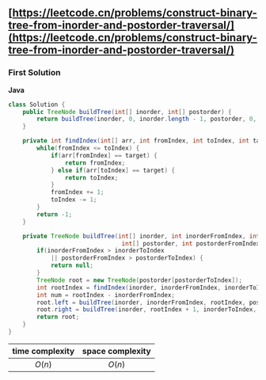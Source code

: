 ## [https://leetcode.cn/problems/construct-binary-tree-from-inorder-and-postorder-traversal/](https://leetcode.cn/problems/construct-binary-tree-from-inorder-and-postorder-traversal/)

### First Solution

**Java**
```java
class Solution {
    public TreeNode buildTree(int[] inorder, int[] postorder) {
        return buildTree(inorder, 0, inorder.length - 1, postorder, 0, postorder.length - 1); 
    }

    private int findIndex(int[] arr, int fromIndex, int toIndex, int target) {
        while(fromIndex <= toIndex) {
            if(arr[fromIndex] == target) {
                return fromIndex;
            } else if(arr[toIndex] == target) {
                return toIndex;
            }
            fromIndex += 1;
            toIndex -= 1;
        }
        return -1;
    }

    private TreeNode buildTree(int[] inorder, int inorderFromIndex, int inorderToIndex, 
                                int[] postorder, int postorderFromIndex, int postorderToIndex) {
        if(inorderFromIndex > inorderToIndex 
            || postorderFromIndex > postorderToIndex) {
            return null;
        }
        TreeNode root = new TreeNode(postorder[postorderToIndex]);
        int rootIndex = findIndex(inorder, inorderFromIndex, inorderToIndex, root.val);
        int num = rootIndex - inorderFromIndex;
        root.left = buildTree(inorder, inorderFromIndex, rootIndex, postorder, postorderFromIndex, postorderFromIndex + num - 1);
        root.right = buildTree(inorder, rootIndex + 1, inorderToIndex, postorder, postorderFromIndex + num, postorderToIndex - 1);
        return root;
    }
}
```

|time complexity|space complexity|
|:-------------:|:--------------:|
|$O(n)$         |$O(n)$          |
